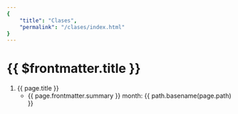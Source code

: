 ```yaml
---
{
    "title": "Clases",
    "permalink": "/clases/index.html"
}
---
```


# {{ $frontmatter.title }}

<script>
    const path= require('path');
    export default { 
        data() {
            return {
                path: path,
                currentMonth: 0
            }
        },
        methods: {
            getMonth(page) {
                let m = /\d+\b.\b(\d+)/.exec(page.relativePath);
                return m? Number(m[1]) : null
            }
        },
        computed: {
            classFiles() {                
                return this.$site.pages.filter(page => /clases.\d+/.test(page.relativePath));
            }, 
        }
    }
</script>

<ol>        
    <li v-for="page in classFiles"> <a :href="path.basename(page.path)">{{ page.title }}</a> 
    <ul><li>{{ page.frontmatter.summary }} month: {{ path.basename(page.path) }}</li></ul>
    </li>
</ol>

<!--
<ol>        
    <li v-for="page in classFiles"> <a :href="path.basename(page.path)">{{ page.title }}</a> 
    <pre style="color: white">
    {{ page}}
    </pre>
    </li>
</ol>

## Classes during the month of February

* [Lunes 2022/02/14](2022-02-14-leccion.html)

Introducción a la metodología de trabajo, primeras tareas y prácticas, bibliografía, sistema de evaluación, TFA, etc.
-->
